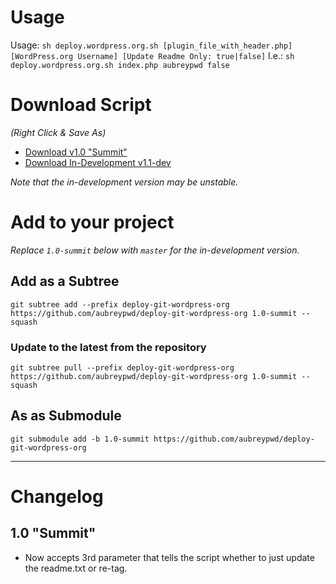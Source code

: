 # Usage

Usage: `sh deploy.wordpress.org.sh [plugin_file_with_header.php] [WordPress.org Username] [Update Readme Only: true|false]`
I.e.: `sh deploy.wordpress.org.sh index.php aubreypwd false`

# Download Script

*(Right Click & Save As)*

- [Download v1.0 "Summit"](https://raw.githubusercontent.com/aubreypwd/deploy-git-wordpress-org/1.0-summit/deploy-git-wordpress-org.sh)
- [Download In-Development v1.1-dev](https://raw.githubusercontent.com/aubreypwd/deploy-git-wordpress-org/master/deploy-git-wordpress-org.sh)

*Note that the in-development version may be unstable.*

# Add to your project

*Replace `1.0-summit` below with `master` for the in-development version.*

## Add as a Subtree

	git subtree add --prefix deploy-git-wordpress-org https://github.com/aubreypwd/deploy-git-wordpress-org 1.0-summit --squash

### Update to the latest from the repository

	git subtree pull --prefix deploy-git-wordpress-org https://github.com/aubreypwd/deploy-git-wordpress-org 1.0-summit --squash

## As as Submodule

	git submodule add -b 1.0-summit https://github.com/aubreypwd/deploy-git-wordpress-org

_______________________

# Changelog

## 1.0 "Summit"

- Now accepts 3rd parameter that tells the script whether to just update the readme.txt or re-tag.
